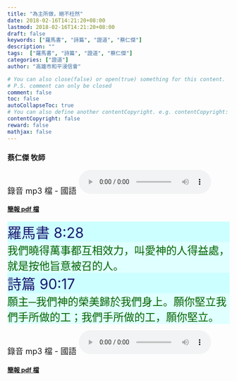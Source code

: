 ```yaml
---
title: "為主所做，絕不枉然"
date: 2018-02-16T14:21:20+08:00
lastmod: 2018-02-16T14:21:20+08:00
draft: false
keywords: ["羅馬書", "詩篇", "證道", "蔡仁傑"]
description: ""
tags:  ["羅馬書", "詩篇", "證道", "蔡仁傑"]
categories: ["證道"]
author: "高雄市和平浸信會"

# You can also close(false) or open(true) something for this content.
# P.S. comment can only be closed
comment: false
toc: false
autoCollapseToc: true
# You can also define another contentCopyright. e.g. contentCopyright: "This is another copyright."
contentCopyright: false
reward: false
mathjax: false
---
```


### 蔡仁傑 牧師

<font size="4">錄音 mp3 檔 - 國語 </font>
<audio controls src="https://hbc.nctu.me/mp3-s/s20180216c.mp3"></audio>

#### [簡報 pdf 檔](/pdf-s/s20180216.pdf "為主所做，絕不枉然")

<div style="background-color:#CCFFFF"><font size="6", color="#191970">
羅馬書 8:28
</font>
</div>

<div style="background-color:#E0FFFF"><font size="5", color="#006400">
我們曉得萬事都互相效力，叫愛神的人得益處，就是按他旨意被召的人。
</font>
</div>

<div style="background-color:#CCFFFF"><font size="6", color="#191970">
詩篇 90:17
</font>
</div>

<div style="background-color:#E0FFFF"><font size="5", color="#006400">
願主─我們神的榮美歸於我們身上。願你堅立我們手所做的工；我們手所做的工，願你堅立。
</font>
</div>

<font size="4">錄音 mp3 檔 - 國語 </font>
<audio controls src="https://hbc.nctu.me/mp3-s/s20180216c.mp3"></audio>

#### [簡報 pdf 檔](/pdf-s/s20180216.pdf "為主所做，絕不枉然")
